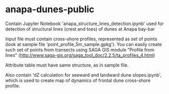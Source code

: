 # anapa-dunes-public
Contain Jupyter Notebook 'anapa_structure_lines_detection.ipynb' used for detection of structural lines (crest and toes) of dunes at Anapa bay-bar

Input file must contain cross-shore profiles, represented as set of points (look at sample file 'point_profile_5m_sample.gpkg'). You can easily create such set of points from transects using SAGA GIS module "Profile from lines" (http://www.saga-gis.org/saga_tool_doc/2.2.5/ta_profiles_4.html)

Attribute table must have same structure, as in sample file.

Also contain 'dZ calculation for seeward and landward dune slopes.ipynb', which is used to create map of dynamics of frontal dune cross-shore profile.
